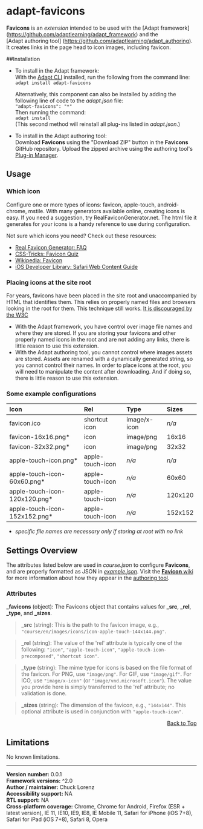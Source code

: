 # adapt-favicons  
    
**Favicons** is an *extension* intended to be used with the [Adapt framework] (https://github.com/adaptlearning/adapt_framework) and the   
[Adapt authoring tool] (https://github.com/adaptlearning/adapt_authoring). It creates links in the page head to icon images, including favicon.  

##Installation

* To install in the Adapt framework:  
With the [Adapt CLI](https://github.com/adaptlearning/adapt-cli) installed, run the following from the command line:  
`adapt install adapt-favicons`

    Alternatively, this component can also be installed by adding the following line of code to the *adapt.json* file:  
    `"adapt-favicons": "*"`  
    Then running the command:  
    `adapt install`  
    (This second method will reinstall all plug-ins listed in *adapt.json*.)  

* To install in the Adapt authoring tool:  
Download **Favicons** using the "Download ZIP" button in the **Favicons** GitHub repository. Upload the zipped archive using the authoring tool's [Plug-in Manager](https://github.com/adaptlearning/adapt_authoring/wiki/Plugin-Manager).  

## Usage  

### Which icon  

Configure one or more types of icons: favicon, apple-touch, android-chrome, mstile. With many generators available online, creating icons is easy. If you need a suggestion, try RealFaviconGenerator.net. The html file it generates for your icons is a handy reference to use during configuration.   

Not sure which icons you need? Check out these resources:  
- [Real Favicon Generator: FAQ](http://realfavicongenerator.net/faq)  
- [CSS-Tricks: Favicon Quiz](https://css-tricks.com/favicon-quiz/)  
- [Wikipedia: Favicon](https://en.wikipedia.org/wiki/Favicon)
- [iOS Developer Library: Safari Web Content Guide](https://developer.apple.com/library/ios/documentation/AppleApplications/Reference/SafariWebContent/ConfiguringWebApplications/ConfiguringWebApplications.html)  

### Placing icons at the site root  

For years, favicons have been placed in the site root and unaccompanied by HTML that identifies them. This relies on properly named files and browsers looking in the root for them. This technique still works. [It is discouraged by the W3C](https://www.w3.org/2005/10/howto-favicon) 
- With the Adapt framework, you have control over image file names and where they are stored. If you are storing your favicons and other properly named icons in the root and are not adding any links, there is little reason to use this extension.
- With the Adapt authoring tool, you cannot control where images assets are stored. Assets are renamed with a dynamically generated string, so you cannot control their names. In order to place icons at the root, you will need to manipulate the content after downloading. And if doing so, there is little reason to use this extension. 

### Some example configurations

| Icon | Rel | Type | Sizes |  
|:-----|:----|:-----|:-----|  
| favicon.ico | shortcut icon | image/x-icon | *n/a* |  
| favicon-16x16.png* | icon | image/png | 16x16 |  
| favicon-32x32.png* | icon | image/png | 32x32 |  
| apple-touch-icon.png*  | apple-touch-icon | *n/a* | *n/a* |  
| apple-touch-icon-60x60.png*  | apple-touch-icon | *n/a* | 60x60 |  
| apple-touch-icon-120x120.png*  | apple-touch-icon | *n/a* | 120x120 |  
| apple-touch-icon-152x152.png*  | apple-touch-icon | *n/a* | 152x152 |  
* *specific file names are necessary only if storing at root with no link* 


## Settings Overview

The attributes listed below are used in *course.json* to configure **Favicons**, and are properly formatted as JSON in [*example.json*](https://github.com/chucklorenz/adapt-favicons/blob/master/example.json). Visit the [**Favicon** wiki](https://github.com/chucklorenz/adapt-favicons/wiki) for more information about how they appear in the [authoring tool](https://github.com/adaptlearning/adapt_authoring/wiki). 

### Attributes

**_favicons** (object): The Favicons object that contains values for **_src**, **_rel**, **_type**,  and **_sizes**.  

>**_src** (string): This is the path to the favicon image, e.g., `"course/en/images/icons/icon-apple-touch-144x144.png"`.  

>**_rel** (string): The value of the 'rel' attribute is typically one of the following: `"icon"`, `"apple-touch-icon"`, `"apple-touch-icon-precomposed"`, `"shortcut icon"`.  

>**_type** (string):  The mime type for icons is based on the file format of the favicon. For PNG, use `"image/png"`. For GIF, use `"image/gif"`. For ICO, use `"image/x-icon"` (or `"image/vnd.microsoft.icon"`). The value you provide here is simply transferred to the 'rel' attribute; no validation is done.

>**_sizes** (string): The dimension of the favicon, e.g., `"144x144"`. This optional attribute is used in conjunction with `"apple-touch-icon"`.

<div float align=right><a href="#top">Back to Top</a></div>

## Limitations
 
No known limitations.  

----------------------------
**Version number:**  0.0.1  
**Framework versions:** ^2.0      
**Author / maintainer:** Chuck Lorenz  
**Accessibility support:** NA   
**RTL support:** NA  
**Cross-platform coverage:** Chrome, Chrome for Android, Firefox (ESR + latest version), IE 11, IE10, IE9, IE8, IE Mobile 11, Safari for iPhone (iOS 7+8), Safari for iPad (iOS 7+8), Safari 8, Opera    
